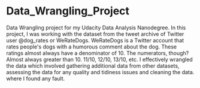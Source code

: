 # Data_Wrangling_Project
Data Wrangling project for my Udacity Data Analysis Nanodegree.
In this project, I was working with the dataset from the tweet archive of Twitter user @dog_rates or WeRateDogs.  WeRateDogs is a Twitter account that rates people's dogs with a humorous comment about the dog. These ratings almost always have a denominator of 10. The numerators, though? Almost always greater than 10. 11/10, 12/10, 13/10, etc.
I effectively wrangled the data which involved gathering additional data from other datasets, assessing the data for any quality and tidiness issues and cleaning the data. where I found any fault.

